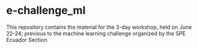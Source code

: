 # e-challenge_ml
This repository contains the material for the 3-day workshop, held on June 22-24; previous to the machine learning challenge organized by the SPE Ecuador Section.
